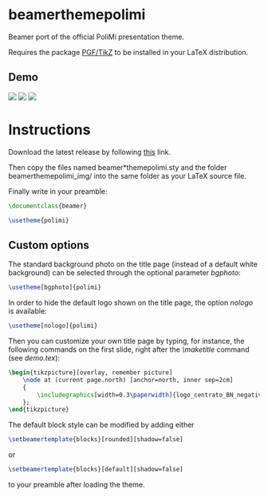# beamerthemepolimi
Beamer port of the official PoliMi presentation theme.

Requires the package [PGF/TikZ](https://www.ctan.org/pkg/pgf) to be installed in your LaTeX distribution.

Demo
----
![](https://github.com/elauksap/beamerthemepolimi/blob/master/demo-bgphoto.jpg)
![](https://github.com/elauksap/beamerthemepolimi/blob/master/demo-bgwhite.jpg)
![](https://github.com/elauksap/beamerthemepolimi/blob/master/demo-slide.jpg)

Instructions
============
Download the latest release by following [this](https://github.com/elauksap/beamerthemepolimi/releases) link.

Then copy the files named beamer*themepolimi.sty and the folder beamerthemepolimi_img/ into the same folder as your LaTeX source file.

Finally write in your preamble:
```latex
\documentclass{beamer}

\usetheme{polimi}
```

Custom options
--------------
The standard background photo on the title page (instead of a default white background) can be selected through the optional parameter _bgphoto_:
```latex
\usetheme[bgphoto]{polimi}
```

In order to hide the default logo shown on the title page, the option _nologo_ is available:
```latex
\usetheme[nologo]{polimi}
```

Then you can customize your own title page by typing, for instance, the following commands on the first slide, right after the _\maketitle_ command (see _demo.tex_):
```latex
\begin{tikzpicture}[overlay, remember picture]
    \node at (current page.north) [anchor=north, inner sep=2cm]
    {
        \includegraphics[width=0.3\paperwidth]{logo_centrato_BN_negativo.png}
    };
\end{tikzpicture}
```

The default block style can be modified by adding either
```latex
\setbeamertemplate{blocks}[rounded][shadow=false]
```
or
```latex
\setbeamertemplate{blocks}[default][shadow=false]
```
to your preamble after loading the theme.
